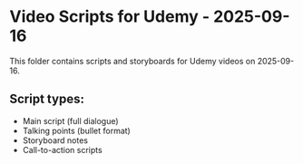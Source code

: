 # Video Scripts for Udemy - 2025-09-16

This folder contains scripts and storyboards for Udemy videos on 2025-09-16.

## Script types:
- Main script (full dialogue)
- Talking points (bullet format)
- Storyboard notes
- Call-to-action scripts
